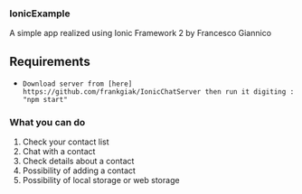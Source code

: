 ### IonicExample

A simple app realized using Ionic Framework 2 by Francesco Giannico 



## Requirements

* `Download server from [here] https://github.com/frankgiak/IonicChatServer then run it digiting : "npm start" `
### What you can do

  1) Check your contact list
  2) Chat with a contact
  3) Check details about a contact 
  4) Possibility of adding a contact
  5) Possibility of local storage or web storage